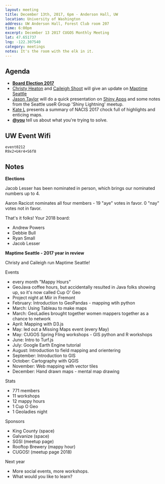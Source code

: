 ```yaml
---
layout: meeting
title: December 13th, 2017, 6pm - Anderson Hall, UW
location: University of Washington
address: UW Anderson Hall, Forest Club room 207
time: 6:00pm
excerpt: December 13 2017 CUGOS Monthly Meeting
lat: 47.651737
lng: -122.307540
category: meetings
notes: It's the room with the elk in it.
---
```



## Agenda
- **[Board Election 2017](http://cugos.org/election/2017/)**
- [Christy Heaton](https://twitter.com/christytoes) and [Caileigh Shoot](https://twitter.com/caileighshoot) will give an update on [Maptime Seattle](http://maptimesea.github.io/)
- [Jason Taylor](https://github.com/JMT2080AD) will do a quick presentation on [Shiny Apps](https://shiny.rstudio.com/gallery/) and some notes from the Seattle useR Group 'Shiny Lightning' meetup.
- [Kate L](https://github.com/kateler) presents a summary of NACIS 2017 chock full of highlights and enticing maps.
- **[@you](http://cugos.org/people/)** tell us about what you're trying to solve.

## UW Event Wifi

```
event0212
R9x2+U4r4+S6f8
```

## Notes

**Elections**

Jacob Lesser has been nominated in person, which brings our nominated numbers up to 4.

Aaron Racicot nominates all four members - 19 "aye" votes in favor. 0 "nay" votes not in favor.

That's it folks! Your 2018 board:

- Andrew Powers
- Debbie Bull
- Ryan Small
- Jacob Lesser

**Maptime Seattle - 2017 year in review**

Christy and Caileigh run Maptime Seattle!

Events
* every month "Mappy Hours"
* GeoJava coffee hours, but accidentally resulted in Java folks showing up, so it's now called Cup O' Geo
* Project night at Miir in Fremont
* February: Introduction to GeoPandas - mapping wtih python
* March: Using Tableau to make maps
* March: GeoLadies brought together women mappers together as a chance to network
* April: Mapping with D3.js
* May: led out a Missing Maps event (every May)
* May: CUGOS Spring Fling workshops - GIS python and R workshops
* June: Intro to Turf.js
* July: Google Earth Engine tutorial
* August: Introduction to field mapping and orientering
* September: Introduction to GIS
* October: Cartography with QGIS
* November: Web mapping with vector tiles
* December: Hand drawn maps - mental map drawing

Stats
* 771 members
* 11 workshops
* 12 mappy hours
* 1 Cup O Geo
* 1 Geoladies night

Sponsors
* King County (space)
* Galvanize (space)
* SGSI (meetup page)
* Rooftop Brewery (mappy hour)
* CUGOS! (meetup page 2018)

Next year
* More social events, more workshops.
* What would you like to learn?
